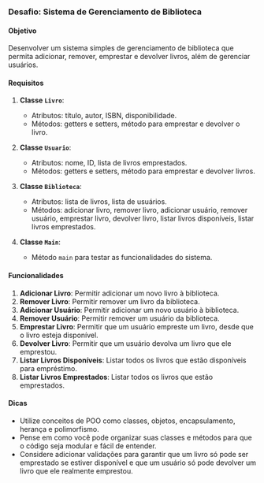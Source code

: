 ### Desafio: Sistema de Gerenciamento de Biblioteca

#### Objetivo
Desenvolver um sistema simples de gerenciamento de biblioteca que permita adicionar, remover, emprestar e devolver livros, além de gerenciar usuários.

#### Requisitos

1. **Classe `Livro`**:
   - Atributos: título, autor, ISBN, disponibilidade.
   - Métodos: getters e setters, método para emprestar e devolver o livro.

2. **Classe `Usuario`**:
   - Atributos: nome, ID, lista de livros emprestados.
   - Métodos: getters e setters, método para emprestar e devolver livros.

3. **Classe `Biblioteca`**:
   - Atributos: lista de livros, lista de usuários.
   - Métodos: adicionar livro, remover livro, adicionar usuário, remover usuário, emprestar livro, devolver livro, listar livros disponíveis, listar livros emprestados.

4. **Classe `Main`**:
   - Método `main` para testar as funcionalidades do sistema.

#### Funcionalidades

1. **Adicionar Livro**: Permitir adicionar um novo livro à biblioteca.
2. **Remover Livro**: Permitir remover um livro da biblioteca.
3. **Adicionar Usuário**: Permitir adicionar um novo usuário à biblioteca.
4. **Remover Usuário**: Permitir remover um usuário da biblioteca.
5. **Emprestar Livro**: Permitir que um usuário empreste um livro, desde que o livro esteja disponível.
6. **Devolver Livro**: Permitir que um usuário devolva um livro que ele emprestou.
7. **Listar Livros Disponíveis**: Listar todos os livros que estão disponíveis para empréstimo.
8. **Listar Livros Emprestados**: Listar todos os livros que estão emprestados.

#### Dicas

- Utilize conceitos de POO como classes, objetos, encapsulamento, herança e polimorfismo.
- Pense em como você pode organizar suas classes e métodos para que o código seja modular e fácil de entender.
- Considere adicionar validações para garantir que um livro só pode ser emprestado se estiver disponível e que um usuário só pode devolver um livro que ele realmente emprestou. 
